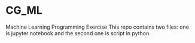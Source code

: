 # CG_ML
Machine Learning Programming Exercise
This repo contains two files: one is jupyter notebook and the second one is script in python.
